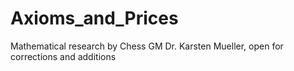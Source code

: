 # Axioms_and_Prices
Mathematical research by Chess GM Dr. Karsten Mueller, open for corrections and additions 
